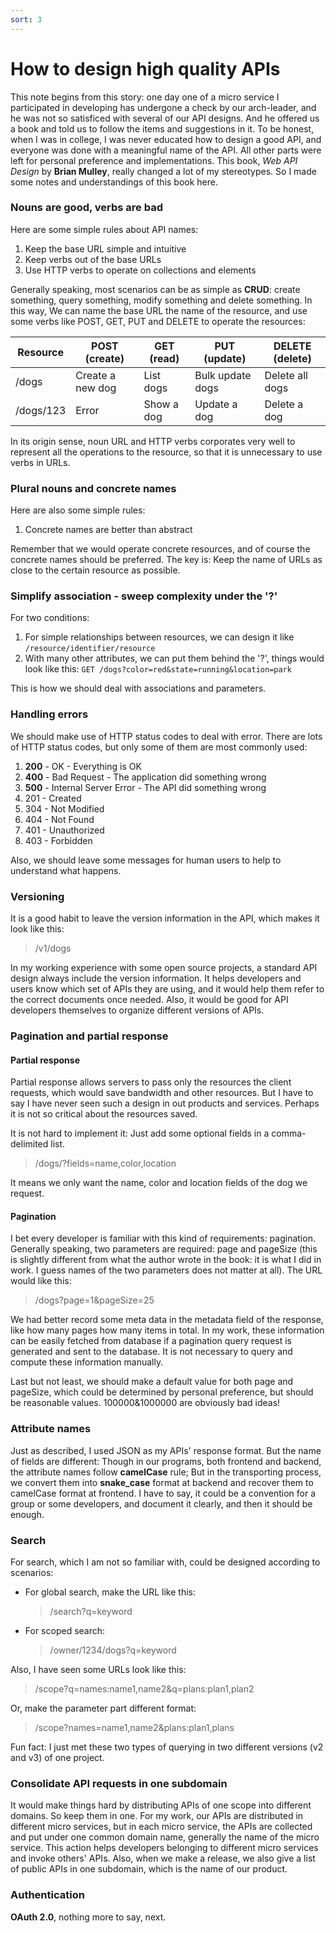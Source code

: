 ```yaml
---
sort: 3
---
```




# How to design high quality APIs

This note begins from this story: one day one of a micro service I participated in developing has undergone a check by our arch-leader, and he was not so satisficed with several of our API designs. And he offered us a book and told us to follow the items and suggestions in it. To be honest, when I was in college, I was never educated how to design a good API, and everyone was done with a meaningful name of the API. All other parts were left for personal preference and implementations. This book, *Web API Design* by **Brian Mulley**, really changed a lot of my stereotypes. So I made some notes and understandings of this book here.

### Nouns are good, verbs are bad

Here are some simple rules about API names:

1. Keep the base URL simple and intuitive 
2. Keep verbs out of the base URLs
3. Use HTTP verbs to operate on collections and elements

Generally speaking, most scenarios can be as simple as **CRUD**: create something, query something, modify something and delete something. In this way, We can name the base URL the name of the resource, and use some verbs like POST, GET, PUT and DELETE to operate the resources:

| Resource  | POST (create)    | GET (read) | PUT (update)     | DELETE (delete) |
| --------- | ---------------- | ---------- | ---------------- | --------------- |
| /dogs     | Create a new dog | List dogs  | Bulk update dogs | Delete all dogs |
| /dogs/123 | Error            | Show a dog | Update a dog     | Delete a dog    |

In its origin sense, noun URL and HTTP verbs corporates very well to represent all the operations to the resource, so that it is unnecessary to use verbs in URLs.

### Plural nouns and concrete names

Here are also some simple rules:

1. Concrete names are better than abstract 

Remember that we would operate concrete resources, and of course the concrete names should be preferred. The key is: Keep the name of URLs as close to the certain resource as possible.

### Simplify association - sweep complexity under the '?'

For two conditions:

1. For simple relationships between resources, we can design it like `/resource/identifier/resource`
2. With many other attributes, we can put them behind the '?', things would look like this: `GET /dogs?color=red&state=running&location=park`

This is how we should deal with associations and parameters.

### Handling errors

We should make use of HTTP status codes to deal with error. There are lots of HTTP status codes, but only some of them are most commonly used:

1. **200** - OK - Everything is OK
2. **400** - Bad Request - The application did something wrong
3. **500** - Internal Server Error - The API did something wrong
4. 201 - Created
5. 304 - Not Modified
6. 404 - Not Found
7. 401 - Unauthorized
8. 403 - Forbidden

Also, we should leave some messages for human users to help to understand what happens.

### Versioning

It is a good habit to leave the version information in the API, which makes it look like this:

> /v1/dogs

In my working experience with some open source projects, a standard API design always include the version information. It helps developers and users know which set of APIs they are using, and it would help them refer to the correct documents once needed. Also, it would be good for API developers themselves to organize different versions of APIs.

### Pagination and partial response

#### Partial response

Partial response allows servers to pass only the resources the client requests, which would save bandwidth and other resources. But I have to say I have never seen such a design in out products and services. Perhaps it is not so critical about the resources saved.

It is not hard to implement it: Just add some optional fields in a comma-delimited list.

> /dogs/?fields=name,color,location

It means we only want the name, color and location fields of the dog we request.

#### Pagination

I bet every developer is familiar with this kind of requirements: pagination. Generally speaking, two parameters are required: page and pageSize (this is slightly different from what the author wrote in the book: it is what I did in work. I guess names of the two parameters does not matter at all). The URL would like this:

> /dogs?page=1&pageSize=25

We had better record some meta data in the metadata field of the response, like how many pages how many items in total. In my work, these information can be easily fetched from database if a pagination query request is generated and sent to the database. It is not necessary to query and compute these information manually.

Last but not least, we should make a default value for both page and pageSize, which could be determined by personal preference, but should be reasonable values. 100000&1000000 are obviously bad ideas!

### Attribute names

Just as described, I used JSON as my APIs' response format. But the name of fields are different: Though in our programs, both frontend and backend, the attribute names follow **camelCase** rule; But in the transporting process, we convert them into **snake_case** format at backend and recover them to camelCase format at frontend. I have to say, it could be a convention for a group or some developers, and document it clearly, and then it should be enough.

### Search

For search, which I am not so familiar with, could be designed according to scenarios:

- For global search, make the URL like this: 

  > /search?q=keyword

- For scoped search:

  > /owner/1234/dogs?q=keyword

Also, I have seen some URLs look like this:

> /scope?q=names:name1,name2&q=plans:plan1,plan2

Or, make the parameter part different format:

> /scope?names=name1,name2&plans:plan1,plans

Fun fact: I just met these two types of querying in two different versions (v2 and v3) of one project.

### Consolidate API requests in one subdomain

It would make things hard by distributing APIs of one scope into different domains. So keep them in one. For my work, our APIs are distributed in different micro services, but in each micro service, the APIs are collected and put under one common domain name, generally the name of the micro service. This action helps developers belonging to different micro services and invoke others' APIs. Also, when we make a release, we also give a list of public APIs in one subdomain, which is the name of our product.

### Authentication

**OAuth 2.0**, nothing more to say, next.